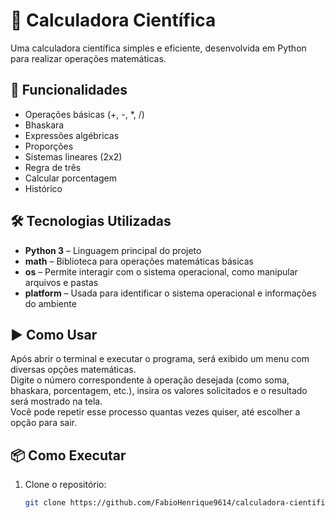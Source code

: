 # 📱 Calculadora Científica  

Uma calculadora científica simples e eficiente, desenvolvida em Python para realizar operações matemáticas.  

## 📌 Funcionalidades  

- Operações básicas (+, -, *, /)  
- Bhaskara  
- Expressões algébricas  
- Proporções  
- Sistemas lineares (2x2)  
- Regra de três  
- Calcular porcentagem  
- Histórico  

## 🛠️ Tecnologias Utilizadas  

- **Python 3** – Linguagem principal do projeto  
- **math** – Biblioteca para operações matemáticas básicas  
- **os** – Permite interagir com o sistema operacional, como manipular arquivos e pastas  
- **platform** – Usada para identificar o sistema operacional e informações do ambiente  

## ▶️ Como Usar  

Após abrir o terminal e executar o programa, será exibido um menu com diversas opções matemáticas.  
Digite o número correspondente à operação desejada (como soma, bhaskara, porcentagem, etc.), insira os valores solicitados e o resultado será mostrado na tela.  
Você pode repetir esse processo quantas vezes quiser, até escolher a opção para sair.  

## 📦 Como Executar  

1. Clone o repositório:  
   ```bash  
   git clone https://github.com/FabioHenrique9614/calculadora-cientifica.git  
